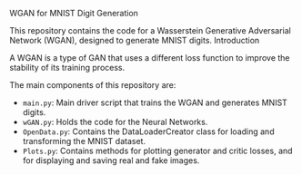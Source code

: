 WGAN for MNIST Digit Generation

This repository contains the code for a Wasserstein Generative Adversarial Network (WGAN), designed to generate MNIST digits.
Introduction

A WGAN is a type of GAN that uses a different loss function to improve the stability of its training process. 

The main components of this repository are:

<ul>
    <li><code>main.py</code>: Main driver script that trains the WGAN and generates MNIST digits.</li>
    <li><code>wGAN.py</code>: Holds the code for the Neural Networks.</li>
    <li><code>OpenData.py</code>: Contains the DataLoaderCreator class for loading and transforming the MNIST dataset.</li>
    <li><code>Plots.py</code>: Contains methods for plotting generator and critic losses, and for displaying and saving real and fake images.</li>
</ul>
